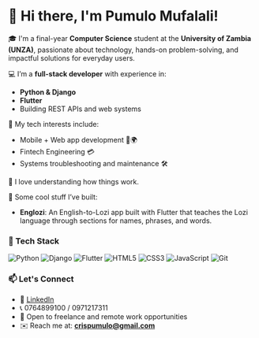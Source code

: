 # 👋 Hi there, I'm Pumulo Mufalali!

🎓 I'm a final-year **Computer Science** student at the **University of Zambia (UNZA)**, passionate about technology, hands-on problem-solving, and impactful solutions for everyday users.

💻 I’m a **full-stack developer** with experience in:
- **Python & Django**
- **Flutter**
- Building REST APIs and web systems

🔧 My tech interests include:
- Mobile + Web app development 📱🌍
- Fintech Engineering 💳
- Systems troubleshooting and maintenance 🛠️

🧠 I love understanding how things work.

🚀 Some cool stuff I’ve built:
- **Englozi**: An English-to-Lozi app built with Flutter that teaches the Lozi language through sections for names, phrases, and words.

### 🔧 Tech Stack

![Python](https://img.shields.io/badge/Python-3670A0?style=for-the-badge&logo=python&logoColor=white)
![Django](https://img.shields.io/badge/Django-092E20?style=for-the-badge&logo=django&logoColor=white)
![Flutter](https://img.shields.io/badge/Flutter-02569B?style=for-the-badge&logo=flutter&logoColor=white)
![HTML5](https://img.shields.io/badge/HTML5-E34F26?style=for-the-badge&logo=html5&logoColor=white)
![CSS3](https://img.shields.io/badge/CSS3-1572B6?style=for-the-badge&logo=css3&logoColor=white)
![JavaScript](https://img.shields.io/badge/JavaScript-F7DF1E?style=for-the-badge&logo=javascript&logoColor=black)
![Git](https://img.shields.io/badge/Git-F05032?style=for-the-badge&logo=git&logoColor=white)

### 📫 Let's Connect

- 🔗 [LinkedIn](https://linkedin.com/in/pumulo-mufalali-73b93b24a)
- 📞 0764899100 / 0971217311
- 💼 Open to freelance and remote work opportunities
- ✉️ Reach me at: **crispumulo@gmail.com**

